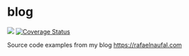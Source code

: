 # blog

![](https://github.com/rnaufal/blog/workflows/Java%20CI/badge.svg)
[![Coverage Status](https://coveralls.io/repos/github/rnaufal/blog/badge.svg?branch=e0862533096d291436ac7731d493a4e7183b1eeb)](https://coveralls.io/github/rnaufal/blog?branch=e0862533096d291436ac7731d493a4e7183b1eeb)

Source code examples from my blog https://rafaelnaufal.com

